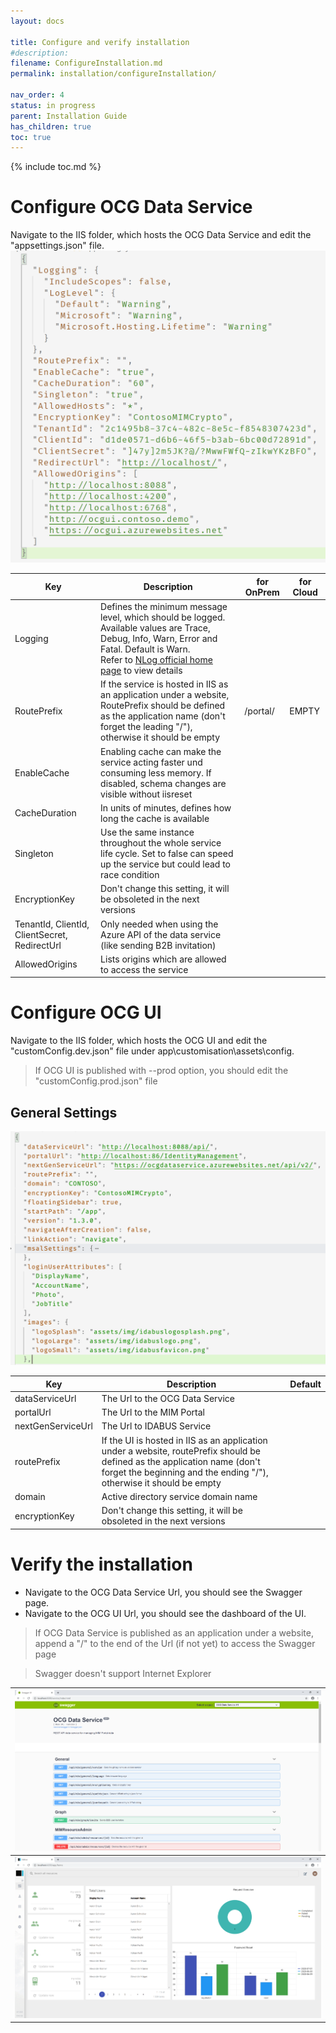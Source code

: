 ```yaml
---
layout: docs

title: Configure and verify installation
#description:
filename: ConfigureInstallation.md
permalink: installation/configureInstallation/

nav_order: 4
status: in progress
parent: Installation Guide
has_children: true
toc: true
---
```


{% include toc.md %}


# Configure OCG Data Service
Navigate to the IIS folder, which hosts the OCG Data Service and edit the "appsettings.json" file.<br>
![config1_1.png](/img/config1_1-beee0229-1082-4b1a-8c01-faaa8a01e9a3.png)

| Key | Description | for OnPrem | for Cloud |
|--|--|--|--|
| Logging | Defines the minimum message level, which should be logged. Available values are Trace, Debug, Info, Warn, Error and Fatal. Default is Warn.<br>Refer to [NLog official home page](https://nlog-project.org/) to view details |  |
| RoutePrefix | If the service is hosted in IIS as an application under a website, RoutePrefix should be defined as the application name (don't forget the leading "/"), otherwise it should be empty |/portal/|EMPTY|
| EnableCache | Enabling cache can make the service acting faster und consuming less memory. If disabled, schema changes are visible without iisreset ||
| CacheDuration | In units of minutes, defines how long the cache is available ||
|Singleton|Use the same instance throughout the whole service life cycle. Set to false can speed up the service but could lead to race condition||
|EncryptionKey|Don't change this setting, it will be obsoleted in the next versions||
|TenantId, ClientId, ClientSecret, RedirectUrl|Only needed when using the Azure API of the data service (like sending B2B invitation)||
|AllowedOrigins|Lists origins which are allowed to access the service||

# Configure OCG UI
Navigate to the IIS folder, which hosts the OCG UI and edit the "customConfig.dev.json" file under app\customisation\assets\config.
>If OCG UI is published with --prod option, you should edit the "customConfig.prod.json" file

## General Settings

![config1_2.png](/img/config1_2-a9db3469-73c4-4145-8ed4-796ebb6ceaae.png)

| Key | Description | Default |
|--|--|--|
|dataServiceUrl|The Url to the OCG Data Service||
|portalUrl|The Url to the MIM Portal||
|nextGenServiceUrl|The Url to IDABUS Service||
|routePrefix|If the UI is hosted in IIS as an application under a website, routePrefix should be defined as the application name (don't forget the beginning and the ending "/"), otherwise it should be empty||
|domain|Active directory service domain name||
|encryptionKey|Don't change this setting, it will be obsoleted in the next versions||

# Verify the installation
- Navigate to the OCG Data Service Url, you should see the Swagger page.
- Navigate to the OCG UI Url, you should see the dashboard of the UI.

>If OCG Data Service is published as an application under a website, append a "/" to the end of the Url (if not yet) to access the Swagger page

>Swagger doesn't support Internet Explorer


| ![verify1_1.png](/img/verify1_1-e1c9eccc-51bc-40cd-af40-b4ea93a3b453.png) |
|---|
| ![verify1_2.png](/img/verify1_2-46ecad22-2c2f-4257-8f13-1c92b56848fd.png) |


